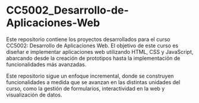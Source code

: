 # CC5002_Desarrollo-de-Aplicaciones-Web
Este repositorio contiene los proyectos desarrollados para el curso CC5002: Desarrollo de Aplicaciones Web. El objetivo de este curso es diseñar e implementar aplicaciones web utilizando HTML, CSS y JavaScript, abarcando desde la creación de prototipos hasta la implementación de funcionalidades más avanzadas.

Este repositorio sigue un enfoque incremental, donde se construyen funcionalidades a medida que se avanzan en las distintas unidades del curso, como la gestión de formularios, interactividad en la web y visualización de datos.
